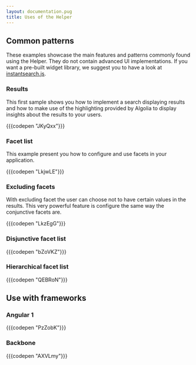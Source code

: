```yaml
---
layout: documentation.pug
title: Uses of the Helper
---
```


## Common patterns

These examples showcase the main features and patterns commonly found using the Helper. They do not contain advanced UI implementations. If you want a pre-built widget library, we suggest you to have a look at [instantsearch.js](https://community.algolia.com/instantsearch.js/).

### Results

This first sample shows you how to implement a search displaying results and how to make use of the highlighting provided by Algolia to display insights about the results to your users.

{{{codepen "JKyQxx"}}}

### Facet list

This example present you how to configure and use facets in your application.

{{{codepen "LkjwLE"}}}

### Excluding facets

With excluding facet the user can choose not to have certain values in the results. This very powerful feature is configure the same way the conjunctive facets are.

{{{codepen "LkzEgG"}}}

### Disjunctive facet list

{{{codepen "bZoVKZ"}}}

### Hierarchical facet list

{{{codepen "QEBRoN"}}}

## Use with frameworks

### Angular 1

{{{codepen "PzZobK"}}}

### Backbone

{{{codepen "AXVLmy"}}}
